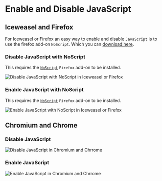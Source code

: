# Enable and Disable JavaScript

## Iceweasel and Firefox

For Iceweasel or Firefox an easy way to enable and disable `JavaScript` is to use the firefox add-on `NoScript`.  Which you can [download here][1].

### Disable JavaScript with NoScript

This requires the [`NoScript`][1] `Firefox` add-on to be installed.

![Disable JavaScript with NoScript in Iceweasel or Firefox](https://github.com/magomimmo/modern-cljs/blob/master/doc/images/iceweasel-js-off.gif)

### Enable JavaScript with NoScript

This requires the [`NoScript`][1] `Firefox` add-on to be installed.

![Enable JavaScript with NoScript in Iceweasel or Firefox](https://github.com/magomimmo/modern-cljs/blob/master/doc/images/iceweasel-js-on.gif)

## Chromium and Chrome

### Disable JavaScript

![Disable JavaScript in Chromium and Chrrome](https://github.com/magomimmo/modern-cljs/blob/master/doc/images/chromium-js-off.gif)

### Enable JavaScript

![Enable JavaScript in Chromium and Chrrome](https://github.com/magomimmo/modern-cljs/blob/master/doc/images/chromium-js-on.gif)

[1]: https://addons.mozilla.org/en-US/firefox/addon/noscript/?src=ss
